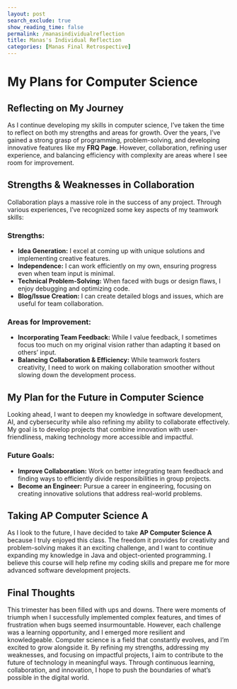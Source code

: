 ```yaml
---
layout: post 
search_exclude: true
show_reading_time: false
permalink: /manasindividualreflection
title: Manas's Individual Reflection
categories: [Manas Final Retrospective]
---
```



# My Plans for Computer Science

## Reflecting on My Journey

As I continue developing my skills in computer science, I’ve taken the time to reflect on both my strengths and areas for growth. Over the years, I’ve gained a strong grasp of programming, problem-solving, and developing innovative features like my **FRQ Page**. However, collaboration, refining user experience, and balancing efficiency with complexity are areas where I see room for improvement.

## Strengths & Weaknesses in Collaboration

Collaboration plays a massive role in the success of any project. Through various experiences, I’ve recognized some key aspects of my teamwork skills:

### **Strengths:**

- **Idea Generation:** I excel at coming up with unique solutions and implementing creative features.
- **Independence:** I can work efficiently on my own, ensuring progress even when team input is minimal.
- **Technical Problem-Solving:** When faced with bugs or design flaws, I enjoy debugging and optimizing code.
- **Blog/Issue Creation:** I can create detailed blogs and issues, which are useful for team collaboration.

### **Areas for Improvement:**

- **Incorporating Team Feedback:** While I value feedback, I sometimes focus too much on my original vision rather than adapting it based on others’ input.
- **Balancing Collaboration & Efficiency:** While teamwork fosters creativity, I need to work on making collaboration smoother without slowing down the development process.

## My Plan for the Future in Computer Science

Looking ahead, I want to deepen my knowledge in software development, AI, and cybersecurity while also refining my ability to collaborate effectively. My goal is to develop projects that combine innovation with user-friendliness, making technology more accessible and impactful.

### **Future Goals:**

- **Improve Collaboration:** Work on better integrating team feedback and finding ways to efficiently divide responsibilities in group projects.
- **Become an Engineer:** Pursue a career in engineering, focusing on creating innovative solutions that address real-world problems.

## Taking AP Computer Science A

As I look to the future, I have decided to take **AP Computer Science A** because I truly enjoyed this class. The freedom it provides for creativity and problem-solving makes it an exciting challenge, and I want to continue expanding my knowledge in Java and object-oriented programming. I believe this course will help refine my coding skills and prepare me for more advanced software development projects.

## Final Thoughts

This trimester has been filled with ups and downs. There were moments of triumph when I successfully implemented complex features, and times of frustration when bugs seemed insurmountable. However, each challenge was a learning opportunity, and I emerged more resilient and knowledgeable. Computer science is a field that constantly evolves, and I’m excited to grow alongside it. By refining my strengths, addressing my weaknesses, and focusing on impactful projects, I aim to contribute to the future of technology in meaningful ways. Through continuous learning, collaboration, and innovation, I hope to push the boundaries of what’s possible in the digital world.